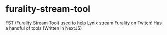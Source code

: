 # furality-stream-tool
FST (Furality Stream Tool) used to help Lynix stream Furality on Twitch! Has a handful of tools (Written in NextJS)
